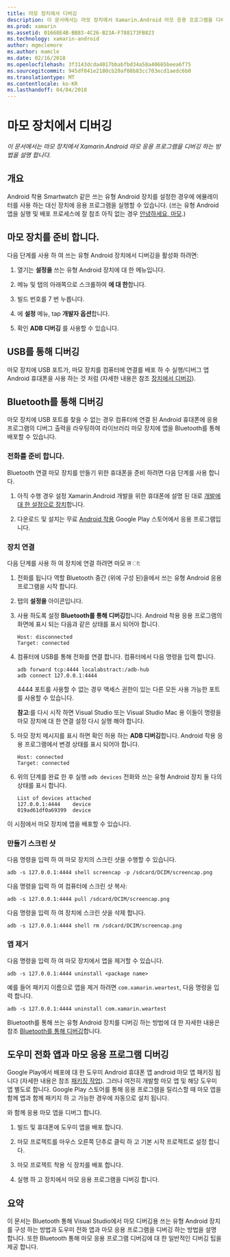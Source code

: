 ```yaml
---
title: 마모 장치에서 디버깅
description: 이 문서에서는 마모 장치에서 Xamarin.Android 마모 응용 프로그램을 디버깅 하는 방법을 설명 합니다.
ms.prod: xamarin
ms.assetid: 01668E4B-BB83-4C26-B23A-F788173FB823
ms.technology: xamarin-android
author: mgmclemore
ms.author: mamcle
ms.date: 02/16/2018
ms.openlocfilehash: 3f3143dcda4017bbabfbd34a58a40665beea6f75
ms.sourcegitcommit: 945df041e2180cb20af08b83cc703ecd1aedc6b0
ms.translationtype: MT
ms.contentlocale: ko-KR
ms.lasthandoff: 04/04/2018
---
```

# <a name="debug-on-a-wear-device"></a>마모 장치에서 디버깅

_이 문서에서는 마모 장치에서 Xamarin.Android 마모 응용 프로그램을 디버깅 하는 방법을 설명 합니다._


## <a name="overview"></a>개요

Android 착용 Smartwatch 같은 쓰는 유형 Android 장치를 설정한 경우에 에뮬레이터를 사용 하는 대신 장치에 응용 프로그램을 실행할 수 있습니다. (쓰는 유형 Android 앱을 실행 및 배포 프로세스에 잘 참조 아직 없는 경우 [안녕하세요, 마모](~/android/wear/get-started/hello-wear.md).)

## <a name="prepare-the-wear-device"></a>마모 장치를 준비 합니다.

다음 단계를 사용 하 여 쓰는 유형 Android 장치에서 디버깅을 활성화 하려면:

1.  열기는 **설정을** 쓰는 유형 Android 장치에 대 한 메뉴입니다.

2.  메뉴 및 탭의 아래쪽으로 스크롤하여 **에 대 한**합니다.

3.  빌드 번호를 7 번 누릅니다.

4.  에 **설정** 메뉴, tap **개발자 옵션**합니다.

5.  확인 **ADB 디버깅** 를 사용할 수 있습니다.


## <a name="debugging-over-usb"></a>USB를 통해 디버깅

마모 장치에 USB 포트가, 마모 장치를 컴퓨터에 연결를 배포 하 수 실행/디버그 앱 Android 휴대폰을 사용 하는 것 처럼 (자세한 내용은 참조 [장치에서 디버깅](~/android/deploy-test/debugging/debug-on-device.md)).


## <a name="debugging-over-bluetooth"></a>Bluetooth를 통해 디버깅

마모 장치에 USB 포트를 찾을 수 없는 경우 컴퓨터에 연결 된 Android 휴대폰에 응용 프로그램의 디버그 출력을 라우팅하여 라이브러리 마모 장치에 앱을 Bluetooth를 통해 배포할 수 있습니다. 

### <a name="prepare-your-phone"></a>전화를 준비 합니다.

Bluetooth 연결 마모 장치를 만들기 위한 휴대폰을 준비 하려면 다음 단계를 사용 합니다. 

1.  아직 수행 경우 설정 Xamarin.Android 개발을 위한 휴대폰에 설명 된 대로 [개발에 대 한 설정으로 장치](~/android/get-started/installation/set-up-device-for-development.md)합니다.

2.  다운로드 및 설치는 무료 [Android 착용](https://play.google.com/store/apps/details?id=com.google.android.wearable.app) Google Play 스토어에서 응용 프로그램입니다.

### <a name="connect-the-device"></a>장치 연결

다음 단계를 사용 하 여 장치에 연결 하려면 마모 ल ा:

1.  전화를 됩니다 역할 Bluetooth 중간 (위에 구성 된)을에서 쓰는 유형 Android 응용 프로그램을 시작 합니다. 

2.  탭의 **설정을** 아이콘입니다.

3.  사용 하도록 설정 **Bluetooth를 통해 디버깅**합니다. Android 착용 응용 프로그램의 화면에 표시 되는 다음과 같은 상태를 표시 되어야 합니다.

        Host: disconnected
        Target: connected

4.  컴퓨터에 USB를 통해 전화를 연결 합니다. 컴퓨터에서 다음 명령을 입력 합니다.

    ```shell
    adb forward tcp:4444 localabstract:/adb-hub
    adb connect 127.0.0.1:4444
    ```

    4444 포트를 사용할 수 없는 경우 액세스 권한이 있는 다른 모든 사용 가능한 포트를 사용할 수 있습니다. 

    **참고**:를 다시 시작 하면 Visual Studio 또는 Visual Studio Mac 용 이들이 명령을 마모 장치에 대 한 연결 설정 다시 실행 해야 합니다.

5.  마모 장치 메시지를 표시 하면 확인 허용 하는 **ADB 디버깅**합니다. Android 착용 응용 프로그램에서 변경 상태를 표시 되어야 합니다.

        Host: connected
        Target: connected

6.  위의 단계를 완료 한 후 실행 `adb devices` 전화와 쓰는 유형 Android 장치 둘 다의 상태를 표시 합니다.

        List of devices attached
        127.0.0.1:4444    device
        019ad61df0a69399  device

이 시점에서 마모 장치에 앱을 배포할 수 있습니다.

<a name="screenshots" />

### <a name="taking-screenshots"></a>만들기 스크린 샷

다음 명령을 입력 하 여 마모 장치의 스크린 샷을 수행할 수 있습니다. 

```shell
adb -s 127.0.0.1:4444 shell screencap -p /sdcard/DCIM/screencap.png
```

다음 명령을 입력 하 여 컴퓨터에 스크린 샷 복사:

```shell
adb -s 127.0.0.1:4444 pull /sdcard/DCIM/screencap.png
```

다음 명령을 입력 하 여 장치에 스크린 샷을 삭제 합니다.

```shell
adb -s 127.0.0.1:4444 shell rm /sdcard/DCIM/screencap.png
```


### <a name="uninstalling-an-app"></a>앱 제거

다음 명령을 입력 하 여 마모 장치에서 앱을 제거할 수 있습니다.

```shell
adb -s 127.0.0.1:4444 uninstall <package name>
```

예를 들어 패키지 이름으로 앱을 제거 하려면 `com.xamarin.weartest`, 다음 명령을 입력 합니다.

```shell
adb -s 127.0.0.1:4444 uninstall com.xamarin.weartest
```

Bluetooth를 통해 쓰는 유형 Android 장치를 디버깅 하는 방법에 대 한 자세한 내용은 참조 [Bluetooth를 통해 디버깅](https://developer.android.com/training/wearables/apps/bt-debugging.html)합니다.


## <a name="debugging-a-wear-app-with-a-companion-phone-app"></a>도우미 전화 앱과 마모 응용 프로그램 디버깅

Google Play에서 배포에 대 한 도우미 Android 휴대폰 앱 android 마모 앱 패키징 됩니다 (자세한 내용은 참조 [패키징 작업](~/android/wear/deploy-test/packaging.md)). 그러나 여전히 개발할 마모 앱 및 해당 도우미 앱 별도로 합니다. Google Play 스토어를 통해 응용 프로그램을 릴리스할 때 마모 앱을 함께 앱과 함께 패키지 하 고 가능한 경우에 자동으로 설치 됩니다.

와 함께 응용 마모 앱을 디버그 합니다. 

1.  빌드 및 휴대폰에 도우미 앱을 배포 합니다.

2.  마모 프로젝트를 마우스 오른쪽 단추로 클릭 하 고 기본 시작 프로젝트로 설정 합니다.

3.  마모 프로젝트 착용 식 장치를 배포 합니다.

4.  실행 하 고 장치에서 마모 응용 프로그램을 디버깅 합니다.

 
## <a name="summary"></a>요약

이 문서는 Bluetooth 통해 Visual Studio에서 마모 디버깅용 쓰는 유형 Android 장치를 구성 하는 방법과 도우미 전화 앱과 마모 응용 프로그램을 디버깅 하는 방법을 설명 합니다. 또한 Bluetooth 통해 마모 응용 프로그램 디버깅에 대 한 일반적인 디버깅 팁을 제공 합니다.
